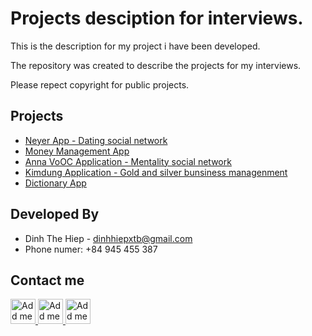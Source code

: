 # Projects desciption for interviews.

This is the description for my project i have been developed.

The repository was created to describe the projects for my interviews.

Please repect copyright for public projects.

## Projects

+ [Neyer App - Dating social network](NeyerApp.md) 
+ [Money Management App](MoneyManagement.md)
+ [Anna VoOC Application - Mentality social network](AnnaApp.md)
+ [Kimdung Application - Gold and silver bunsiness managenment](KimdungApp.md)
+ [Dictionary App](DictionaryApp.md)

## Developed By

+ Dinh The Hiep - <dinhhiepxtb@gmail.com>
+ Phone numer: +84 945 455 387

## Contact me

<a href="https://www.facebook.com/hoangtuga99/">
  <img alt="Add me to Linkedin" src="https://raw.githubusercontent.com/hiepdth/Repo_Desciption/master/.android/images/facebook_icon.png" height="40" width="40"/>
</a>

<a href="https://github.com/hiepdth/">
  <img alt="Add me to Linkedin" src="https://raw.githubusercontent.com/hiepdth/Repo_Desciption/master/.android/images/github_icon.png" height="40" width="40"/>
</a>

<a href="https://linkedin.com/in/hiệp-đinh-784a0b1a9">
  <img alt="Add me to Linkedin" src="https://raw.githubusercontent.com/hiepdth/Repo_Desciption/master/.android/images/linkedin_icon.png" height="40" width="40"/>
</a>
